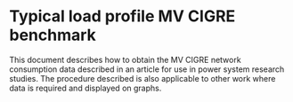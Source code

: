 # Typical load profile MV CIGRE benchmark

This document describes how to obtain the MV CIGRE network consumption data described in an article for use in power system research studies. The procedure described is also applicable to other work where data is required and displayed on graphs. 


